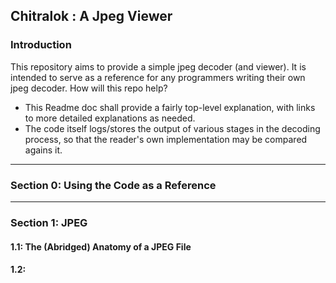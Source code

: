 ## Chitralok : A Jpeg Viewer

### Introduction
This repository aims to provide a simple jpeg decoder (and viewer).
It is intended to serve as a reference for any programmers writing their own jpeg decoder. How will this repo help?

* This Readme doc  shall provide a fairly top-level explanation, with links to more detailed explanations as needed.
* The code itself logs/stores the output of various stages in the decoding process, so that the reader's own implementation may be compared agains it.

___
### Section 0: Using the Code as a Reference


___

### Section 1: JPEG

#### 1.1: The (Abridged) Anatomy of a JPEG File




#### 1.2: 